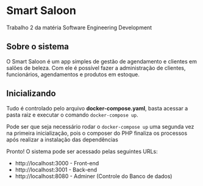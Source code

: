 # Smart Saloon
Trabalho 2 da matéria Software Engineering Development

## Sobre o sistema
O Smart Saloon é um app simples de gestão de agendamento e clientes em salões de beleza. Com ele é possível fazer a administração de clientes, funcionários, agendamentos e produtos em estoque.

## Inicializando
Tudo é controlado pelo arquivo **docker-compose.yaml**, basta acessar a pasta raiz e executar o comando `docker-compose up`.

Pode ser que seja necessário rodar o `docker-compose up` uma segunda vez na primeira inicialização, pois o composer do PHP finaliza os processos após realizar a instalação das dependências

Pronto! O sistema pode ser acessado pelas seguintes URLs:

- http://localhost:3000 - Front-end
- http://localhost:3001 - Back-end
- http://localhost:8080 - Adminer (Controle do Banco de dados)
